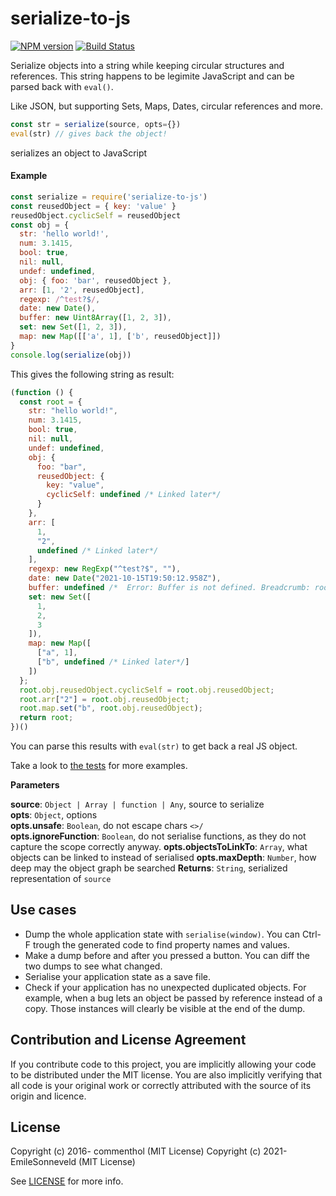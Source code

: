 # serialize-to-js

[![NPM version](https://badge.fury.io/js/serialize-to-js.svg)](https://www.npmjs.com/package/serialize-to-js/)
[![Build Status](https://secure.travis-ci.org/commenthol/serialize-to-js.svg?branch=master)](https://travis-ci.org/commenthol/serialize-to-js)

Serialize objects into a string while keeping circular structures and references.
This string happens to be legimite JavaScript and can be parsed back with `eval()`.

Like JSON, but supporting Sets, Maps, Dates, circular references and more.

```js
const str = serialize(source, opts={})
eval(str) // gives back the object!
```

serializes an object to JavaScript

#### Example

```js
const serialize = require('serialize-to-js')
const reusedObject = { key: 'value' }
reusedObject.cyclicSelf = reusedObject
const obj = {
  str: 'hello world!',
  num: 3.1415,
  bool: true,
  nil: null,
  undef: undefined,
  obj: { foo: 'bar', reusedObject },
  arr: [1, '2', reusedObject],
  regexp: /^test?$/,
  date: new Date(),
  buffer: new Uint8Array([1, 2, 3]),
  set: new Set([1, 2, 3]),
  map: new Map([['a', 1], ['b', reusedObject]])
}
console.log(serialize(obj))
```

This gives the following string as result:

```js     
(function () {
  const root = {
    str: "hello world!",
    num: 3.1415,
    bool: true,
    nil: null,
    undef: undefined,
    obj: {
      foo: "bar",
      reusedObject: {
        key: "value",
        cyclicSelf: undefined /* Linked later*/
      }
    },
    arr: [
      1,
      "2",
      undefined /* Linked later*/
    ],
    regexp: new RegExp("^test?$", ""),
    date: new Date("2021-10-15T19:50:12.958Z"),
    buffer: undefined /*  Error: Buffer is not defined. Breadcrumb: root.buffer */,
    set: new Set([
      1,
      2,
      3
    ]),
    map: new Map([
      ["a", 1],
      ["b", undefined /* Linked later*/]
    ])
  };
  root.obj.reusedObject.cyclicSelf = root.obj.reusedObject;
  root.arr["2"] = root.obj.reusedObject;
  root.map.set("b", root.obj.reusedObject);
  return root;
})()
```

You can parse this results with `eval(str)` to get back a real JS object.

Take a look to [the tests](test/index.test.js.md) for more examples.

**Parameters**

**source**: `Object | Array | function | Any`, source to serialize  
**opts**: `Object`, options  
**opts.unsafe**: `Boolean`, do not escape chars `<>/`  
**opts.ignoreFunction**: `Boolean`, do not serialise functions, as they do not capture the scope correctly anyway. 
**opts.objectsToLinkTo**: `Array`, what objects can be linked to instead of serialised
**opts.maxDepth**: `Number`, how deep may the object graph be searched
**Returns**: `String`, serialized representation of `source`

## Use cases

- Dump the whole application state with `serialise(window)`. You can Ctrl-F trough the generated code to find property
  names and values.
- Make a dump before and after you pressed a button. You can diff the two dumps to see what changed.
- Serialise your application state as a save file.
- Check if your application has no unexpected duplicated objects. For example, when a bug lets an object be passed by
  reference instead of a copy. Those instances will clearly be visible at the end of the dump.

## Contribution and License Agreement

If you contribute code to this project, you are implicitly allowing your code to be distributed under the MIT license.
You are also implicitly verifying that all code is your original work or correctly attributed with the source of its
origin and licence.

## License

Copyright (c) 2016- commenthol (MIT License)
Copyright (c) 2021- EmileSonneveld (MIT License)

See [LICENSE][] for more info.

[LICENSE]: ./LICENSE
